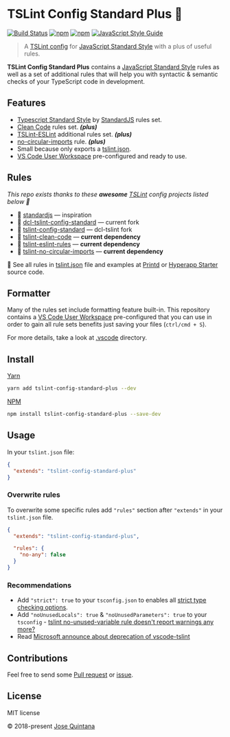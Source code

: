 # TSLint Config Standard Plus :green_apple:

[![Build Status](https://travis-ci.com/joseluisq/tslint-config-standard-plus.svg?branch=master)](https://travis-ci.com/joseluisq/tslint-config-standard-plus) [![npm](https://img.shields.io/npm/v/tslint-config-standard-plus.svg)](https://www.npmjs.com/package/tslint-config-standard-plus) [![npm](https://img.shields.io/npm/dt/tslint-config-standard-plus.svg)](https://www.npmjs.com/package/tslint-config-standard-plus) [![JavaScript Style Guide](https://img.shields.io/badge/code_style-standard-brightgreen.svg)](https://standardjs.com)

> A [TSLint config](https://palantir.github.io/tslint/usage/tslint-json/) for [JavaScript Standard Style](http://standardjs.com/) with a plus of useful rules.

__TSLint Config Standard Plus__ contains a [JavaScript Standard Style](http://standardjs.com/) rules as well as a set of additional rules that will help you with syntactic & semantic checks of your TypeScript code in development.

## Features

- [Typescript Standard Style](https://github.com/blakeembrey/tslint-config-standard) by [StandardJS](https://standardjs.com/) rules set.
- [Clean Code](https://github.com/Glavin001/tslint-clean-code#supported-rules) rules set. *__(plus)__*
- [TSLint-ESLint](https://github.com/joseluisq/tslint-config-standard-plus/blob/master/tslint.json#L189) additional rules set. *__(plus)__*
- [no-circular-imports](https://github.com/bcherny/tslint-no-circular-imports) rule. *__(plus)__*
- Small because only exports a [tslint.json](./tslint.json).
- [VS Code User Workspace](https://code.visualstudio.com/docs/getstarted/settings) pre-configured and ready to use.

## Rules

*This repo exists thanks to these __awesome__ [TSLint](https://palantir.github.io/tslint/) config projects listed below :tada:*

- :1st_place_medal: [standardjs](https://standardjs.com/) — inspiration
- :1st_place_medal: [dcl-tslint-config-standard](https://github.com/decentraland/dcl-tslint-config-standard) — current fork
- :1st_place_medal: [tslint-config-standard](https://github.com/blakeembrey/tslint-config-standard) — dcl-tslint fork
- :medal_sports: [tslint-clean-code](https://github.com/Glavin001/tslint-clean-code) — __current dependency__
- :medal_sports: [tslint-eslint-rules](https://github.com/buzinas/tslint-eslint-rules) — __current dependency__
- :medal_sports: [tslint-no-circular-imports](https://github.com/bcherny/tslint-no-circular-imports) — __current dependency__

🚀 See all rules in [tslint.json](./tslint.json) file and examples at [Printd](https://github.com/joseluisq/printd) or [Hyperapp Starter](https://github.com/joseluisq/hyperapp-starter) source code.

## Formatter

Many of the rules set include formatting feature built-in. This repository contains a [VS Code User Workspace](https://code.visualstudio.com/docs/getstarted/settings) pre-configured that you can use in order to gain all rule sets benefits just saving your files (`ctrl/cmd + S`).

For more details, take a look at [.vscode](./.vscode) directory.

## Install

[Yarn](https://github.com/yarnpkg/)

```sh
yarn add tslint-config-standard-plus --dev
```

[NPM](https://www.npmjs.com/)

```sh
npm install tslint-config-standard-plus --save-dev
```

## Usage

In your `tslint.json` file:

```json
{
  "extends": "tslint-config-standard-plus"
}
```

### Overwrite rules

To overwrite some specific rules add `"rules"` section after `"extends"` in your `tslint.json` file.

```json
{
  "extends": "tslint-config-standard-plus",

  "rules": {
    "no-any": false
  }
}
```

### Recommendations

- Add `"strict": true` to your `tsconfig.json` to enables all [strict type checking options](https://www.typescriptlang.org/docs/handbook/compiler-options.html).
- Add `"noUnusedLocals": true` & `"noUnusedParameters": true` to your `tsconfig` - [tslint no-unused-variable rule doesn't report warnings any more?](https://github.com/Microsoft/vscode-tslint/blob/master/tslint/README.md#the-tslint-no-unused-variable-rule-doesnt-report-warnings-any-more)
- Read [Microsoft announce about deprecation of vscode-tslint](https://github.com/Microsoft/vscode-tslint/blob/master/tslint/README.md#faq)

## Contributions

Feel free to send some [Pull request](https://github.com/joseluisq/tslint-config-standard-plus/pulls) or [issue](https://github.com/joseluisq/tslint-config-standard-plus/issues).

## License

MIT license

© 2018-present [Jose Quintana](http://git.io/joseluisq)
